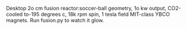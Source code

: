 Desktop 2o cm fusion reactor:soccer-ball geometry, 1o kw output, CO2-cooled to-195 degrees c, 18k rpm spin, 1 tesla field MIT-class YBCO magnets. Run fusion.py to watch it glow.
